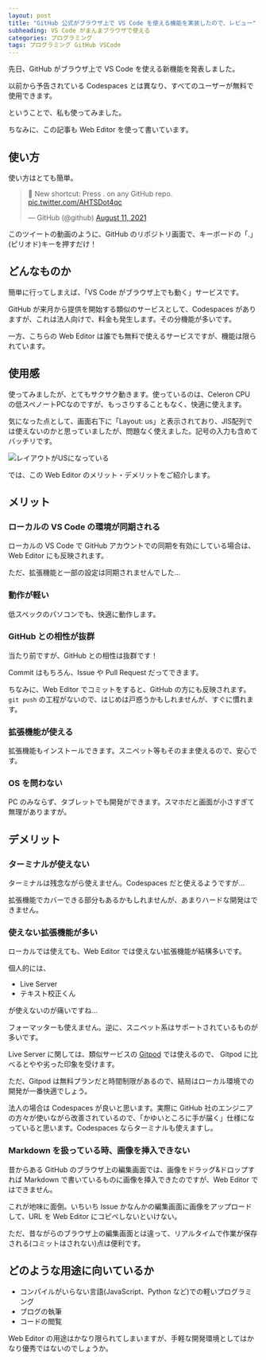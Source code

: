 ```yaml
---
layout: post
title: "GitHub 公式がブラウザ上で VS Code を使える機能を実装したので、レビュー"
subheading: VS Code がまんまブラウザで使える
categories: プログラミング
tags: プログラミング GitHub VSCode
---
```


先日、GitHub がブラウザ上で VS Code を使える新機能を発表しました。


以前から予告されている Codespaces とは異なり、すべてのユーザーが無料で使用できます。

ということで、私も使ってみました。

ちなみに、この記事も Web Editor を使って書いています。

## 使い方
使い方はとても簡単。

<blockquote class="twitter-tweet"><p lang="en" dir="ltr">🤫 New shortcut: Press . on any GitHub repo. <a href="https://t.co/AHTSDot4qc">pic.twitter.com/AHTSDot4qc</a></p>&mdash; GitHub (@github) <a href="https://twitter.com/github/status/1425505817827151872?ref_src=twsrc%5Etfw">August 11, 2021</a></blockquote> <script async src="https://platform.twitter.com/widgets.js" charset="utf-8"></script>

このツイートの動画のように、GitHub のリポジトリ画面で、キーボードの「.」(ピリオド)キーを押すだけ！

## どんなものか

簡単に行ってしまえば、「VS Code がブラウザ上でも動く」サービスです。

GitHub が来月から提供を開始する類似のサービスとして、Codespaces がありますが、これは法人向けで、料金も発生します。その分機能が多いです。

一方、こちらの Web  Editor は誰でも無料で使えるサービスですが、機能は限られています。


## 使用感

使ってみましたが、とてもサクサク動きます。使っているのは、Celeron CPU の低スペノートPCなのですが、もっさりすることもなく、快適に使えます。

気になった点として、画面右下に「Layout: us」と表示されており、JIS配列では使えないのかと思っていましたが、問題なく使えました。記号の入力も含めてバッチリです。

![レイアウトがUSになっている](https://user-images.githubusercontent.com/75155258/129321958-cced00cc-e868-48f3-9dd5-b496114f544b.png)


では、この Web Editor のメリット・デメリットをご紹介します。

## メリット

### ローカルの VS Code の環境が同期される
ローカルの VS Code で GitHub アカウントでの同期を有効にしている場合は、Web Editor にも反映されます。

ただ、拡張機能と一部の設定は同期されませんでした...

### 動作が軽い

低スペックのパソコンでも、快適に動作します。

### GitHub との相性が抜群
当たり前ですが、GitHub との相性は抜群です！

Commit はもちろん、Issue や Pull Request だってできます。

ちなみに、Web Editor でコミットをすると、GitHub の方にも反映されます。`git push` の工程がないので、はじめは戸惑うかもしれませんが、すぐに慣れます。

### 拡張機能が使える

拡張機能もインストールできます。スニペット等もそのまま使えるので、安心です。

### OS を問わない
PC のみならず、タブレットでも開発ができます。スマホだと画面が小さすぎて無理がありますが。


## デメリット

### ターミナルが使えない
ターミナルは残念ながら使えません。Codespaces だと使えるようですが...

拡張機能でカバーできる部分もあるかもしれませんが、あまりハードな開発はできません。

### 使えない拡張機能が多い

ローカルでは使えても、Web Editor では使えない拡張機能が結構多いです。

個人的には、

- Live Server
- テキスト校正くん

が使えないのが痛いですね...

フォーマッターも使えません。逆に、スニペット系はサポートされているものが多いです。

Live Server に関しては、類似サービスの <a href="https://www.gitpod.io/" target="_blank" rel="noopener noreferrer">Gitpod</a> では使えるので、 Gitpod に比べるとやや劣った印象を受けます。

ただ、Gitpod は無料プランだと時間制限があるので、結局はローカル環境での開発が一番快適でしょう。

法人の場合は Codespaces が良いと思います。実際に GitHub 社のエンジニアの方々が使いながら改善されているので、「かゆいところに手が届く」仕様になっていると思います。Codespaces ならターミナルも使えますし。

### Markdown を扱っている時、画像を挿入できない
昔からある GitHub のブラウザ上の編集画面では、画像をドラッグ&ドロップすれば Markdown で書いているものに画像を挿入できたのですが、Web Editor ではできません。

これが地味に面倒。いちいち Issue かなんかの編集画面に画像をアップロードして、URL を Web Editor にコピペしないといけない。

ただ、昔ながらのブラウザ上の編集画面とは違って、リアルタイムで作業が保存される(コミットはされない)点は便利です。

## どのような用途に向いているか
- コンパイルがいらない言語(JavaScript、Python など)での軽いプログラミング
- ブログの執筆
- コードの閲覧

Web Editor の用途はかなり限られてしまいますが、手軽な開発環境としてはかなり優秀ではないのでしょうか。
